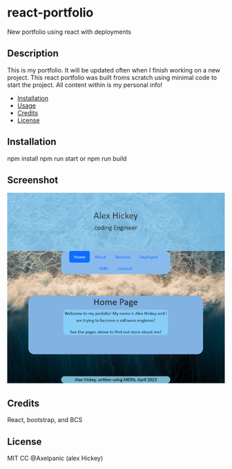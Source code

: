 # react-portfolio
New portfolio using react with deployments

## Description
This is my portfolio. It will be updated often when I finish working on a new project. This react portfolio was built froms scratch using minimal code to start the project. All content within is my personal info!


- [Installation](#installation)
- [Usage](#usage)
- [Credits](#credits)
- [License](#license)

## Installation

npm install
npm run start or npm run build

## Screenshot

![image](screenshot.png)

## Credits

React, bootstrap, and BCS

## License
MIT CC @Axelpanic (alex Hickey)
